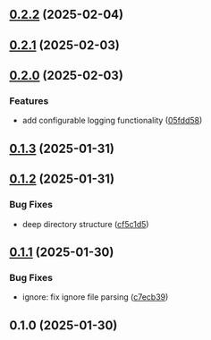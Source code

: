 ## [0.2.2](https://github.com/ykawataki/gitignore-filter/compare/v0.2.1...v0.2.2) (2025-02-04)
## [0.2.1](https://github.com/ykawataki/gitignore-filter/compare/v0.2.0...v0.2.1) (2025-02-03)
## [0.2.0](https://github.com/ykawataki/gitignore-filter/compare/v0.1.3...v0.2.0) (2025-02-03)

### Features

* add configurable logging functionality ([05fdd58](https://github.com/ykawataki/gitignore-filter/commit/05fdd580a52bb428b925480d71a45c269b3a6468))
## [0.1.3](https://github.com/ykawataki/gitignore-filter/compare/v0.1.2...v0.1.3) (2025-01-31)
## [0.1.2](https://github.com/ykawataki/gitignore-filter/compare/v0.1.1...v0.1.2) (2025-01-31)

### Bug Fixes

* deep directory structure ([cf5c1d5](https://github.com/ykawataki/gitignore-filter/commit/cf5c1d57b1946c2afca4ef2c061157ebb80bc526))
## [0.1.1](https://github.com/ykawataki/gitignore-filter/compare/v0.1.0...v0.1.1) (2025-01-30)

### Bug Fixes

* ignore: fix ignore file parsing ([c7ecb39](https://github.com/ykawataki/gitignore-filter/commit/c7ecb39c2108a3de2683fba226c1c1f7ead70220))
## 0.1.0 (2025-01-30)
